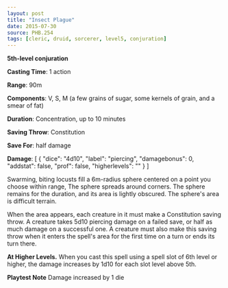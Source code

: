 ```yaml
---
layout: post
title: "Insect Plague"
date: 2015-07-30
source: PHB.254
tags: [cleric, druid, sorcerer, level5, conjuration]
---
```


**5th-level conjuration**

**Casting Time**: 1 action

**Range**: 90m

**Components**: V, S, M (a few grains of sugar, some kernels of grain, and a smear of fat)

**Duration**: Concentration, up to 10 minutes

**Saving Throw**: Constitution

**Save For**: half damage

**Damage**: [ { "dice": "4d10", "label": "piercing", "damagebonus": 0, "addstat": false, "prof": false, "higherlevels": "" } ]

Swarming, biting locusts fill a 6m-radius sphere centered on a point you choose within range, The sphere spreads around corners. The sphere remains for the duration, and its area is lightly obscured. The sphere's area is difficult terrain.

When the area appears, each creature in it must make a Constitution saving throw. A creature takes 5d10 piercing damage on a failed save, or half as much damage on a successful one. A creature must also make this saving throw when it enters the spell's area for the first time on a turn or ends its turn there.

**At Higher Levels.** When you cast this spell using a spell slot of 6th level or higher, the damage increases by 1d10 for each slot level above 5th.

**Playtest Note** Damage increased by 1 die

